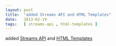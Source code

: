 ```yaml
---
layout: post
title:  "added Streams API and HTML Templates"
date:   2013-02-19
tags:   [ streams-api , html-templates ]
---
```


added [Streams API](/spec/streams-api) and [HTML Templates](/spec/html-templates)

